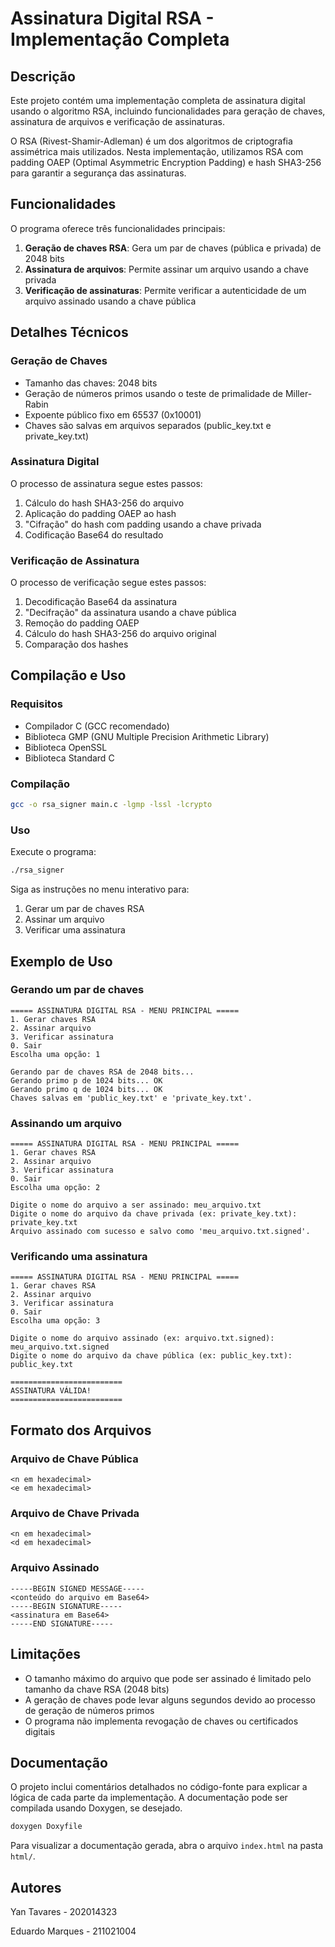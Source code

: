 # Assinatura Digital RSA - Implementação Completa

## Descrição

Este projeto contém uma implementação completa de assinatura digital usando o algoritmo RSA, incluindo funcionalidades para geração de chaves, assinatura de arquivos e verificação de assinaturas.

O RSA (Rivest-Shamir-Adleman) é um dos algoritmos de criptografia assimétrica mais utilizados. Nesta implementação, utilizamos RSA com padding OAEP (Optimal Asymmetric Encryption Padding) e hash SHA3-256 para garantir a segurança das assinaturas.

## Funcionalidades

O programa oferece três funcionalidades principais:

1. **Geração de chaves RSA**: Gera um par de chaves (pública e privada) de 2048 bits
2. **Assinatura de arquivos**: Permite assinar um arquivo usando a chave privada
3. **Verificação de assinaturas**: Permite verificar a autenticidade de um arquivo assinado usando a chave pública

## Detalhes Técnicos

### Geração de Chaves

- Tamanho das chaves: 2048 bits
- Geração de números primos usando o teste de primalidade de Miller-Rabin
- Expoente público fixo em 65537 (0x10001)
- Chaves são salvas em arquivos separados (public_key.txt e private_key.txt)

### Assinatura Digital

O processo de assinatura segue estes passos:

1. Cálculo do hash SHA3-256 do arquivo
2. Aplicação do padding OAEP ao hash
3. "Cifração" do hash com padding usando a chave privada
4. Codificação Base64 do resultado

### Verificação de Assinatura

O processo de verificação segue estes passos:

1. Decodificação Base64 da assinatura
2. "Decifração" da assinatura usando a chave pública
3. Remoção do padding OAEP
4. Cálculo do hash SHA3-256 do arquivo original
5. Comparação dos hashes

## Compilação e Uso

### Requisitos

- Compilador C (GCC recomendado)
- Biblioteca GMP (GNU Multiple Precision Arithmetic Library)
- Biblioteca OpenSSL
- Biblioteca Standard C

### Compilação

```bash
gcc -o rsa_signer main.c -lgmp -lssl -lcrypto
```

### Uso

Execute o programa:

```bash
./rsa_signer
```

Siga as instruções no menu interativo para:

1. Gerar um par de chaves RSA
2. Assinar um arquivo
3. Verificar uma assinatura

## Exemplo de Uso

### Gerando um par de chaves

```
===== ASSINATURA DIGITAL RSA - MENU PRINCIPAL =====
1. Gerar chaves RSA
2. Assinar arquivo
3. Verificar assinatura
0. Sair
Escolha uma opção: 1

Gerando par de chaves RSA de 2048 bits...
Gerando primo p de 1024 bits... OK
Gerando primo q de 1024 bits... OK
Chaves salvas em 'public_key.txt' e 'private_key.txt'.
```

### Assinando um arquivo

```
===== ASSINATURA DIGITAL RSA - MENU PRINCIPAL =====
1. Gerar chaves RSA
2. Assinar arquivo
3. Verificar assinatura
0. Sair
Escolha uma opção: 2

Digite o nome do arquivo a ser assinado: meu_arquivo.txt
Digite o nome do arquivo da chave privada (ex: private_key.txt): private_key.txt
Arquivo assinado com sucesso e salvo como 'meu_arquivo.txt.signed'.
```

### Verificando uma assinatura

```
===== ASSINATURA DIGITAL RSA - MENU PRINCIPAL =====
1. Gerar chaves RSA
2. Assinar arquivo
3. Verificar assinatura
0. Sair
Escolha uma opção: 3

Digite o nome do arquivo assinado (ex: arquivo.txt.signed): meu_arquivo.txt.signed
Digite o nome do arquivo da chave pública (ex: public_key.txt): public_key.txt

=========================
ASSINATURA VÁLIDA!
=========================
```

## Formato dos Arquivos

### Arquivo de Chave Pública
```
<n em hexadecimal>
<e em hexadecimal>
```

### Arquivo de Chave Privada
```
<n em hexadecimal>
<d em hexadecimal>
```

### Arquivo Assinado
```
-----BEGIN SIGNED MESSAGE-----
<conteúdo do arquivo em Base64>
-----BEGIN SIGNATURE-----
<assinatura em Base64>
-----END SIGNATURE-----
```

## Limitações

- O tamanho máximo do arquivo que pode ser assinado é limitado pelo tamanho da chave RSA (2048 bits)
- A geração de chaves pode levar alguns segundos devido ao processo de geração de números primos
- O programa não implementa revogação de chaves ou certificados digitais

## Documentação

O projeto inclui comentários detalhados no código-fonte para explicar a lógica de cada parte da implementação. A documentação pode ser compilada usando Doxygen, se desejado.

```bash
doxygen Doxyfile
```

Para visualizar a documentação gerada, abra o arquivo `index.html` na pasta `html/`.

## Autores

Yan Tavares - 202014323

Eduardo Marques - 211021004 